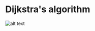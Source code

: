 # Dijkstra's algorithm

![alt text](https://github.com/proman3419/Programming-Challenges-v1.4/Screenshots/43_1.PNG)
